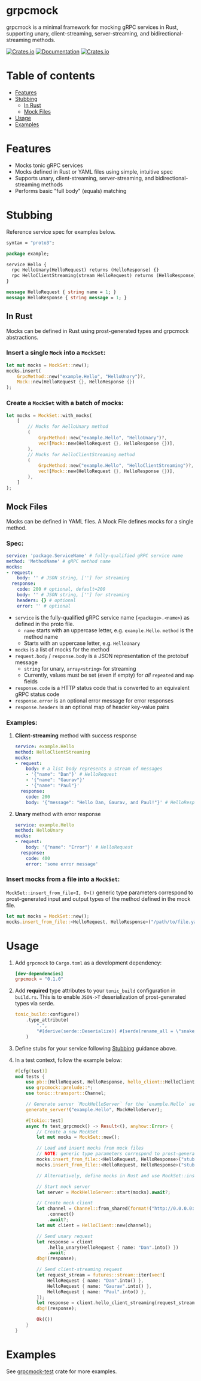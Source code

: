 # grpcmock

grpcmock is a minimal framework for mocking gRPC services in Rust, supporting unary, client-streaming, server-streaming, and bidirectional-streaming methods.

[![Crates.io](https://img.shields.io/crates/v/grpcmock)](https://crates.io/crates/grpcmock)
[![Documentation](https://docs.rs/grpcmock/badge.svg)](https://docs.rs/grpcmock)
[![Crates.io](https://img.shields.io/crates/l/grpcmock)](LICENSE)

# Table of contents
* [Features](#features)
* [Stubbing](#stubbing)
  * [In Rust](#in-rust)
  * [Mock Files](#mock-files)
* [Usage](#usage)
* [Examples](#examples)

# Features
- Mocks tonic gRPC services
- Mocks defined in Rust or YAML files using simple, intuitive spec
- Supports unary, client-streaming, server-streaming, and bidirectional-streaming methods
- Performs basic "full body" (equals) matching

# Stubbing
Reference service spec for examples below.
```proto
syntax = "proto3";

package example;

service Hello {
  rpc HelloUnary(HelloRequest) returns (HelloResponse) {}
  rpc HelloClientStreaming(stream HelloRequest) returns (HelloResponse) {}
}

message HelloRequest { string name = 1; }
message HelloResponse { string message = 1; }
```

## In Rust
Mocks can be defined in Rust using prost-generated types and grpcmock abstractions.

### Insert a single `Mock` into a `MockSet`:

```rust
let mut mocks = MockSet::new();
mocks.insert(
    GrpcMethod::new("example.Hello", "HelloUnary")?, 
    Mock::new(HelloRequest {}, HelloResponse {})
);
```

### Create a `MockSet` with a batch of mocks:

```rust
let mocks = MockSet::with_mocks(
    [
        // Mocks for HelloUnary method
        (
            GrpcMethod::new("example.Hello", "HelloUnary")?,
            vec![Mock::new(HelloRequest {}, HelloResponse {})],
        ),
        // Mocks for HelloClientStreaming method
        (
            GrpcMethod::new("example.Hello", "HelloClientStreaming")?,
            vec![Mock::new(HelloRequest {}, HelloResponse {})],
        ),
    ]
);
```

## Mock Files
Mocks can be defined in YAML files. A Mock File defines mocks for a single method.

### Spec:

```yaml
service: 'package.ServiceName' # fully-qualified gRPC service name
method: 'MethodName' # gRPC method name
mocks:
- request:
    body: '' # JSON string, [''] for streaming
  response:
    code: 200 # optional, default=200
    body: '' # JSON string, [''] for streaming
    headers: {} # optional
    error: '' # optional
```

- `service` is the fully-qualified gRPC service name (`<package>.<name>`) as defined in the proto file.
    - `name` starts with an uppercase letter, e.g. `example.Hello`.
`method` is the method name
    - Starts with an uppercase letter, e.g. `HelloUnary`
- `mocks` is a list of mocks for the method
- `request.body` / `response.body` is a JSON representation of the protobuf message
    - `string` for unary, `array<string>` for streaming
    - Currently, values must be set (even if empty) for *all* `repeated` and `map` fields
- `response.code` is a HTTP status code that is converted to an equivalent gRPC status code
- `response.error` is an optional error message for error responses
- `response.headers` is an optional map of header key-value pairs

### Examples:
1. **Client-streaming** method with success response
    ```yaml
    service: example.Hello
    method: HelloClientStreaming
    mocks:
    - request:
        body: # a list body represents a stream of messages
        - '{"name": "Dan"}' # HelloRequest
        - '{"name": "Gaurav"}'
        - '{"name": "Paul"}'
      response:
        code: 200
        body: '{"message": "Hello Dan, Gaurav, and Paul!"}' # HelloResponse
    ```
2. **Unary** method with error response
    ```yaml
    service: example.Hello
    method: HelloUnary
    mocks:
    - request:
        body: '{"name": "Error"}' # HelloRequest
      response:
        code: 400
        error: 'some error message'
    ```

### Insert mocks from a file into a `MockSet`:

`MockSet::insert_from_file<I, O>()` generic type parameters correspond to prost-generated input and output types of the method defined in the mock file.

```rust
let mut mocks = MockSet::new();
mocks.insert_from_file::<HelloRequest, HelloResponse>("/path/to/file.yaml")?;
```

# Usage
1. Add `grpcmock` to `Cargo.toml` as a development dependency:
    ```toml
    [dev-dependencies]
    grpcmock = "0.1.0"
    ```

2. Add **required** type attributes to your `tonic_build` configuration in `build.rs`. This is to enable `JSON->T` deserialization of prost-generated types via serde.
    ```rust
    tonic_build::configure()
        .type_attribute(
            ".",
            "#[derive(serde::Deserialize)] #[serde(rename_all = \"snake_case\")]",
        )
    ```

3. Define stubs for your service following [Stubbing](#stubbing) guidance above.

4. In a test context, follow the example below:
    ```rust
    #[cfg(test)]
    mod tests {
        use pb::{HelloRequest, HelloResponse, hello_client::HelloClient};
        use grpcmock::prelude::*;
        use tonic::transport::Channel;

        // Generate server `MockHelloServer` for the `example.Hello` service.
        generate_server!("example.Hello", MockHelloServer);

        #[tokio::test]
        async fn test_grpcmock() -> Result<(), anyhow::Error> {
            // Create a new MockSet
            let mut mocks = MockSet::new();

            // Load and insert mocks from mock files
            // NOTE: generic type parameters correspond to prost-generated input and output types of the method.
            mocks.insert_from_file::<HelloRequest, HelloResponse>("stubs/hello/unary.yaml")?;
            mocks.insert_from_file::<HelloRequest, HelloResponse>("stubs/hello/client_streaming.yaml")?;

            // Alternatively, define mocks in Rust and use MockSet::insert() or MockSet::with_mocks() to build a MockSet.

            // Start mock server
            let server = MockHelloServer::start(mocks).await?;

            // Create mock client
            let channel = Channel::from_shared(format!("http://0.0.0.0:{}", server.addr().port()))?
                .connect()
                .await?;
            let mut client = HelloClient::new(channel);

            // Send unary request
            let response = client
                .hello_unary(HelloRequest { name: "Dan".into() })
                .await;
            dbg!(response);

            // Send client-streaming request
            let request_stream = futures::stream::iter(vec![
                HelloRequest { name: "Dan".into() },
                HelloRequest { name: "Gaurav".into() },
                HelloRequest { name: "Paul".into() },
            ]);
            let response = client.hello_client_streaming(request_stream).await;
            dbg!(response);

            Ok(())
        }
    }
    ```

# Examples
See [grpcmock-test](/grpcmock-test/) crate for more examples.

